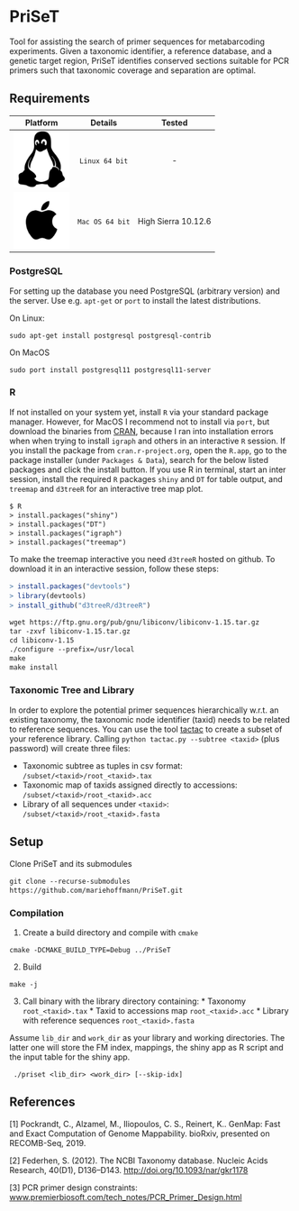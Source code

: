 # PriSeT
Tool for assisting the search of primer sequences for metabarcoding experiments. Given a taxonomic identifier, a reference database, and a genetic target region, PriSeT identifies conserved sections suitable for PCR primers such that taxonomic coverage and separation are optimal.

## Requirements

| **Platform**                       | **Details**            | **Tested** |
|:---------------------------------: | :--------------------: | :-----------: |
| <img src="./.github/Linux.svg" width="100" height="100" /> | `Linux 64 bit` | - |
| <img src="./.github/MacOS.svg" width="100" height="100" /> | `Mac OS 64 bit` | High Sierra 10.12.6 |

### PostgreSQL
For setting up the database you need PostgreSQL (arbitrary version) and the server. Use e.g. `apt-get` or `port` to install the latest distributions.

On Linux:
```shell
sudo apt-get install postgresql postgresql-contrib
```

On MacOS
```shell
sudo port install postgresql11 postgresql11-server
```

### R
If not installed on your system yet, install `R` via your standard package manager. However, for MacOS I recommend not to install via `port`, but download the binaries from [CRAN](https://cran.r-project.org/bin/macosx), because I ran into installation errors when when trying to install `igraph` and others in an interactive `R` session. If you install the package from `cran.r-project.org`, open the `R.app`, go to the package installer (under `Packages & Data`), search for the below listed packages and click the install button.
If you use R in terminal, start an inter session, install the required `R` packages `shiny` and `DT` for table output, and `treemap` and `d3treeR` for an interactive tree map plot.
```shell
$ R
> install.packages("shiny")
> install.packages("DT")
> install.packages("igraph")
> install.packages("treemap")
```
To make the treemap interactive you need `d3treeR` hosted on github. To download it in an interactive session, follow these steps:
```R
> install.packages("devtools")
> library(devtools)
> install_github("d3treeR/d3treeR")
```

```shell
wget https://ftp.gnu.org/pub/gnu/libiconv/libiconv-1.15.tar.gz
tar -zxvf libiconv-1.15.tar.gz
cd libiconv-1.15
./configure --prefix=/usr/local
make
make install
```

### Taxonomic Tree and Library
In order to explore the potential primer sequences hierarchically w.r.t. an existing taxonomy, the taxonomic node identifier (taxid) needs to be related to reference sequences.
You can use the tool [tactac](https://github.com/mariehoffmann/tactac) to create
a subset of your reference library. Calling `python tactac.py --subtree <taxid>` (plus password)
will create three files:
  * Taxonomic subtree as tuples in csv format: `/subset/<taxid>/root_<taxid>.tax`
  * Taxonomic map of taxids assigned directly to accessions: `/subset/<taxid>/root_<taxid>.acc`
  * Library of all sequences under `<taxid>`: `/subset/<taxid>/root_<taxid>.fasta`

## Setup
Clone PriSeT and its submodules
```shell
git clone --recurse-submodules https://github.com/mariehoffmann/PriSeT.git
```


### Compilation
  1. Create a build directory and compile with `cmake`
  ```shell
  cmake -DCMAKE_BUILD_TYPE=Debug ../PriSeT
  ```
  2. Build
  ```shell
  make -j
  ```

  3. Call binary with the library directory containing:
    * Taxonomy `root_<taxid>.tax`
    * Taxid to accessions map `root_<taxid>.acc`
    * Library with reference sequences `root_<taxid>.fasta`

 Assume `lib_dir` and `work_dir` as your library and working directories. The latter one will store the FM index, mappings, the shiny app as R script and the input table for the shiny app.
```shell
 ./priset <lib_dir> <work_dir> [--skip-idx]
 ```


 ## References
   [1] Pockrandt, C., Alzamel, M., Iliopoulos, C. S., Reinert, K.. GenMap: Fast and Exact Computation of Genome Mappability. bioRxiv, presented on RECOMB-Seq, 2019.

   [2] Federhen, S. (2012). The NCBI Taxonomy database. Nucleic Acids Research, 40(D1), D136–D143. http://doi.org/10.1093/nar/gkr1178

   [3] PCR primer design constraints: www.premierbiosoft.com/tech_notes/PCR_Primer_Design.html
